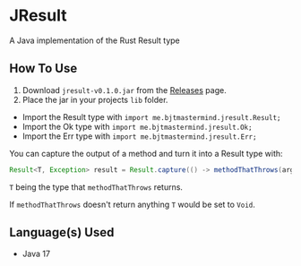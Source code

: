 # JResult

A Java implementation of the Rust Result type 

## How To Use

1. Download `jresult-v0.1.0.jar` from the [Releases]() page.
2. Place the jar in your projects `lib` folder.

* Import the Result type with `import me.bjtmastermind.jresult.Result;`
* Import the Ok type with `import me.bjtmastermind.jresult.Ok;`
* Import the Err type with `import me.bjtmastermind.jresult.Err;`

You can capture the output of a method and turn it into a Result type with:
```java
Result<T, Exception> result = Result.capture(() -> methodThatThrows(arg1, arg2));
```

`T` being the type that `methodThatThrows` returns.

If `methodThatThrows` doesn't return anything `T` would be set to `Void`.

## Language(s) Used

* Java 17
